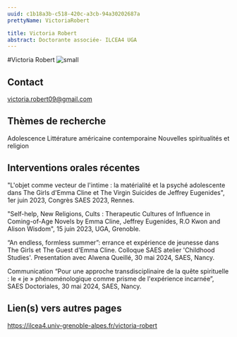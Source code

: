 ```yaml
---
uuid: c1b18a3b-c518-420c-a3cb-94a30202687a
prettyName: VictoriaRobert

title: Victoria Robert
abstract: Doctorante associée- ILCEA4 UGA
---
```


#Victoria Robert
![small]( Robert_Victoria.jpeg)

## Contact

 victoria.robert09@gmail.com

## Thèmes de recherche

 Adolescence 
Littérature américaine contemporaine
Nouvelles spiritualités et religion

## Interventions orales récentes

 "L'objet comme vecteur de l'intime : la matérialité et la psyché adolescente dans The Girls d'Emma Cline et The Virgin Suicides de Jeffrey Eugenides", 1er juin 2023, Congrès SAES 2023, Rennes.

"Self-help, New Religions, Cults : Therapeutic Cultures of Influence in Coming-of-Age Novels by Emma Cline, Jeffrey Eugenides, R.O Kwon and Alison Wisdom", 15 juin 2023,  UGA, Grenoble. 

“An endless, formless summer”: errance et expérience de jeunesse dans The Girls et The Guest  d'Emma Cline. Colloque SAES atelier 'Childhood Studies'. Presentation avec Alwena Queillé, 30 mai 2024, SAES, Nancy.

Communication “Pour une approche transdisciplinaire de la quête spirituelle : le « je » phénoménologique comme prisme de l'expérience incarnée”, SAES Doctoriales, 30 mai 2024, SAES, Nancy.

## Lien(s) vers autres pages

 https://ilcea4.univ-grenoble-alpes.fr/victoria-robert

